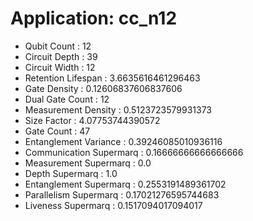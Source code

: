 # Application: cc_n12
- Qubit Count : 12
- Circuit Depth : 39
- Circuit Width : 12
- Retention Lifespan : 3.6635616461296463
- Gate Density : 0.12606837606837606
- Dual Gate Count : 12
- Measurement Density : 0.5123723579931373
- Size Factor : 4.07753744390572
- Gate Count : 47
- Entanglement Variance : 0.39246085010936116
- Communication Supermarq : 0.16666666666666666
- Measurement Supermarq : 0.0
- Depth Supermarq : 1.0
- Entanglement Supermarq : 0.2553191489361702
- Parallelism Supermarq : 0.17021276595744683
- Liveness Supermarq : 0.1517094017094017

